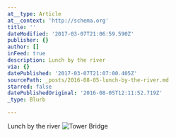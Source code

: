 ```yaml
---
at__type: Article
at__context: 'http://schema.org'
title: ''
dateModified: '2017-03-07T21:06:59.590Z'
publisher: {}
author: []
inFeed: true
description: Lunch by the river
via: {}
datePublished: '2017-03-07T21:07:00.405Z'
sourcePath: _posts/2016-08-05-lunch-by-the-river.md
starred: false
datePublishedOriginal: '2016-08-05T12:11:52.719Z'
_type: Blurb

---
```

Lunch by the river
![Tower Bridge](https://the-grid-user-content.s3-us-west-2.amazonaws.com/df2f7615-e61a-4ab5-b0b5-dad32951828b.jpg)